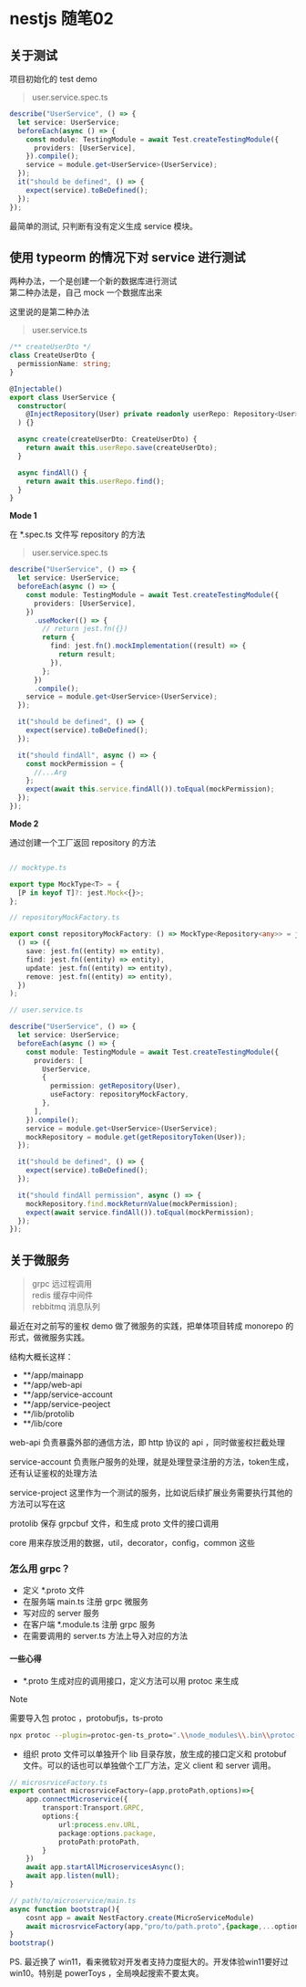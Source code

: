 # nestjs 随笔02

## 关于测试

项目初始化的 test demo

> user.service.spec.ts

```ts
describe("UserService", () => {
  let service: UserService;
  beforeEach(async () => {
    const module: TestingModule = await Test.createTestingModule({
      providers: [UserService],
    }).compile();
    service = module.get<UserService>(UserService);
  });
  it("should be defined", () => {
    expect(service).toBeDefined();
  });
});
```

最简单的测试, 只判断有没有定义生成 service 模块。

## 使用 typeorm 的情况下对 service 进行测试

两种办法，一个是创建一个新的数据库进行测试  
第二种办法是，自己 mock 一个数据库出来   

这里说的是第二种办法  

> user.service.ts

```ts
/** createUserDto */
class CreateUserDto {
  permissionName: string;
}

@Injectable()
export class UserService {
  constructor(
    @InjectRepository(User) private readonly userRepo: Repository<User>
  ) {}

  async create(createUserDto: CreateUserDto) {
    return await this.userRepo.save(createUserDto);
  }

  async findAll() {
    return await this.userRepo.find();
  }
}
```

**Mode 1**

在 \*.spec.ts 文件写 repository 的方法

> user.service.spec.ts

```ts
describe("UserService", () => {
  let service: UserService;
  beforeEach(async () => {
    const module: TestingModule = await Test.createTestingModule({
      providers: [UserService],
    })
      .useMocker(() => {
        // return jest.fn({})
        return {
          find: jest.fn().mockImplementation((result) => {
            return result;
          }),
        };
      })
      .compile();
    service = module.get<UserService>(UserService);
  });

  it("should be defined", () => {
    expect(service).toBeDefined();
  });

  it("should findAll", async () => {
    const mockPermission = {
      //...Arg
    };
    expect(await this.service.findAll()).toEqual(mockPermission);
  });
});
```

**Mode 2**

通过创建一个工厂返回 repository 的方法

```ts

// mocktype.ts

export type MockType<T> = {
  [P in keyof T]?: jest.Mock<{}>;
};

// repositoryMockFactory.ts

export const repositoryMockFactory: () => MockType<Repository<any>> = jest.fn(
  () => ({
    save: jest.fn((entity) => entity),
    find: jest.fn((entity) => entity),
    update: jest.fn((entity) => entity),
    remove: jest.fn((entity) => entity),
  })
);

// user.service.ts

describe("UserService", () => {
  let service: UserService;
  beforeEach(async () => {
    const module: TestingModule = await Test.createTestingModule({
      providers: [
        UserService,
        {
          permission: getRepository(User),
          useFactory: repositoryMockFactory,
        },
      ],
    }).compile();
    service = module.get<UserService>(UserService);
    mockRepository = module.get(getRepositoryToken(User));
  });

  it("should be defined", () => {
    expect(service).toBeDefined();
  });

  it("should findAll permission", async () => {
    mockRepository.find.mockReturnValue(mockPermission);
    expect(await service.findAll()).toEqual(mockPermission);
  });
});
```
## 关于微服务

> grpc 远过程调用  
> redis 缓存中间件  
> rebbitmq 消息队列    

最近在对之前写的鉴权 demo 做了微服务的实践，把单体项目转成 monorepo 的形式，做微服务实践。

结构大概长这样：

- \*\*/app/mainapp
- \*\*/app/web-api
- \*\*/app/service-account
- \*\*/app/service-peoject
- \*\*/lib/protolib
- \*\*/lib/core

web-api 负责暴露外部的通信方法，即 http 协议的 api ，同时做鉴权拦截处理

service-account 负责账户服务的处理，就是处理登录注册的方法，token生成，还有认证鉴权的处理方法

service-project 这里作为一个测试的服务，比如说后续扩展业务需要执行其他的方法可以写在这

protolib 保存 grpcbuf 文件，和生成 proto 文件的接口调用

core 用来存放泛用的数据，util，decorator，config，common 这些

### 怎么用 grpc？

- 定义 \*.proto 文件
- 在服务端 main.ts 注册 grpc 微服务
- 写对应的 server 服务
- 在客户端 \*.module.ts 注册 grpc 服务
- 在需要调用的 server.ts 方法上导入对应的方法 

#### 一些心得

- \*.proto 生成对应的调用接口，定义方法可以用 protoc 来生成  

>[!note]
>需要导入包 protoc ，protobufjs，ts-proto

```bash
npx protoc --plugin=protoc-gen-ts_proto=".\\node_modules\\.bin\\protoc-gen-ts_proto.cmd" --ts_proto_opt=nestJs=true --ts_proto_out=...\protolib\src\outdir .../proto/accountservice.proto
```

- 组织 proto 文件可以单独开个 lib 目录存放，放生成的接口定义和 protobuf 文件。可以的话也可以单独做个工厂方法，定义 client 和 server 调用。

```ts
// microsrviceFactory.ts
export contant microsrviceFactory=(app,protoPath,options)=>{
	app.connectMicroservice({
		transport:Transport.GRPC,
		options:{
			url:process.env.URL,
			package:options.package,
			protoPath:protoPath,
		}
	})
	await app.startAllMicroservicesAsync();
	await app.listen(null);
}

// path/to/microservice/main.ts
async function bootstrap(){
	cosnt app = await NestFactory.create(MicroServiceModule)
	await microsrviceFactory(app,"pro/to/path.proto",{package,...options})
}
bootstrap()

```


PS. 最近换了 win11，看来微软对开发者支持力度挺大的。开发体验win11要好过win10。特别是 powerToys ，全局唤起搜索不要太爽。




